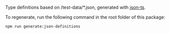 Type definitions based on /test-data/\*.json, generated with [json-ts](https://github.com/shakyShane/json-ts).

To regenerate, run the following command in the root folder of this package:

```bash
npm run generate:json-definitions
```
